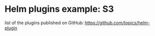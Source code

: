 # Helm plugins example: S3

list of the plugins published on GitHub: https://github.com/topics/helm-plugin

